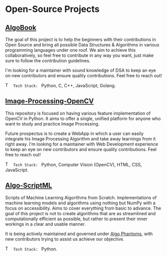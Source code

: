 # Open-Source Projects

## [AlgoBook](https://github.com/geekquad/AlgoBook)

The goal of this project is to help the beginners with their contributions in Open Source and bring all possible Data Structures & Algorithms in various programming languages under one roof. We aim to achieve this collaboratively, so feel free to contribute in any way you want, just make sure to follow the contribution guidelines.

I'm looking for a maintainer with sound knowledge of DSA to keep an eye on new contributors and ensure quality contributions. Feel free to reach out!

<img src="https://emojipedia-us.s3.dualstack.us-west-1.amazonaws.com/thumbs/120/google/298/man-technologist_1f468-200d-1f4bb.png" height="15" alt="Tech Stack"> <code> Tech Stack: </code> Python, C, C++, JavaScript, Golang.

## [Image-Processing-OpenCV](https://github.com/geekquad/Image-Processing-OpenCV)

This repository is focused on having various feature implementation of OpenCV in Python. It aims to offer a single, unified platform for anyone who want to study and practice Image Processing.

Future prospectus is to create a WebApp in which a user can easily integrate his Image Processing Algorithm and take away learnings from it right away. I'm looking for a maintainer with Web Development experience to keep an eye on new contributors and ensure quality contributions. Feel free to reach out!

<img src="https://emojipedia-us.s3.dualstack.us-west-1.amazonaws.com/thumbs/120/google/298/man-technologist_1f468-200d-1f4bb.png" height="15" alt="Tech Stack"> <code> Tech Stack: </code> Python, Computer Vision (OpenCV), HTML, CSS, JavaScript.

## [Algo-ScriptML](https://github.com/Algo-Phantoms/Algo-ScriptML)

Scripts of Machine Learning Algorithms from Scratch. Implementations of machine learning models and algorithms using nothing but NumPy with a focus on accessibility. Aims to cover everything from basic to advance. The goal of this project is not to create algorithms that are as streamlined and computationally efficient as possible, but rather to present their inner workings in a clear and usable manner.

It is being actively maintained and governed under [Algo Phantoms](https://github.com/Algo-Phantoms), with new contributors trying to assist us achieve our objective.

<img src="https://emojipedia-us.s3.dualstack.us-west-1.amazonaws.com/thumbs/120/google/298/man-technologist_1f468-200d-1f4bb.png" height="15" alt="Tech Stack"> <code> Tech Stack: </code> Python.
